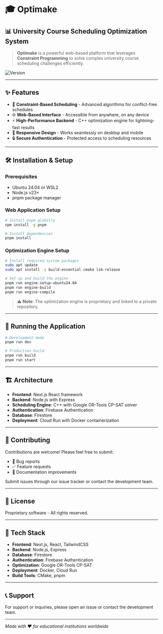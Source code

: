 # 🎓 Optimake

## 📊 University Course Scheduling Optimization System

> **Optimake** is a powerful web-based platform that leverages **Constraint Programming** to solve complex university course scheduling challenges efficiently.

![Version](https://img.shields.io/badge/status-active-success.svg)

---

## ✨ Features

- 🧩 **Constraint-Based Scheduling** - Advanced algorithms for conflict-free schedules
- 🌐 **Web-Based Interface** - Accessible from anywhere, on any device
- ⚡ **High-Performance Backend** - C++ optimization engine for lightning-fast results
- 📱 **Responsive Design** - Works seamlessly on desktop and mobile
- 🔒 **Secure Authentication** - Protected access to scheduling resources

---

## 🛠️ Installation & Setup

### Prerequisites

- Ubuntu 24.04 or WSL2
- Node.js v23+
- pnpm package manager

### Web Application Setup

```bash
# Install pnpm globally
npm install -g pnpm

# Install dependencies
pnpm install
```

### Optimization Engine Setup

```bash
# Install required system packages
sudo apt update
sudo apt install -y build-essential cmake lsb-release

# Set up and build the engine
pnpm run engine-setup-ubuntu24.04
pnpm run engine-build
pnpm run engine-compile
```

> ⚠️ **Note**: The optimization engine is proprietary and linked to a private repository.

---

## 🚀 Running the Application

```bash
# Development mode
pnpm run dev

# Production build
pnpm run build
pnpm run start
```

---

## 🏗️ Architecture

- **Frontend**: Next.js React framework
- **Backend**: Node.js with Express
- **Scheduling Engine**: C++ with Google OR-Tools CP-SAT solver
- **Authentication**: Firebase Authentication
- **Database**: Firestore
- **Deployment**: Cloud Run with Docker containerization

---

## 🤝 Contributing

Contributions are welcome! Please feel free to submit:

- 🐛 Bug reports
- ✅ Feature requests
- 📝 Documentation improvements

Submit issues through our issue tracker or contact the development team.

---

## 📄 License

Proprietary software - All rights reserved.

---

## 🔧 Tech Stack

- **Frontend**: Next.js, React, TailwindCSS
- **Backend**: Node.js, Express
- **Database**: Firestore
- **Authentication**: Firebase Authentication
- **Optimization**: Google OR-Tools CP-SAT
- **Deployment**: Docker, Cloud Run
- **Build Tools**: CMake, pnpm

---

## 📞 Support

For support or inquiries, please open an issue or contact the development team.

---

*Made with ❤️ for educational institutions worldwide*